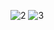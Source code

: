 ![2](https://cloud.githubusercontent.com/assets/16952537/14329961/048bbbda-fbc9-11e5-9552-69448ada11d6.png)
![3](https://cloud.githubusercontent.com/assets/16952537/14329963/06e798c2-fbc9-11e5-92e1-b8eb1b74527f.png)

